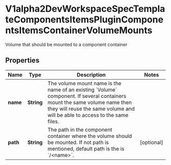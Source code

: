 

# V1alpha2DevWorkspaceSpecTemplateComponentsItemsPluginComponentsItemsContainerVolumeMounts

Volume that should be mounted to a component container
## Properties

Name | Type | Description | Notes
------------ | ------------- | ------------- | -------------
**name** | **String** | The volume mount name is the name of an existing &#x60;Volume&#x60; component. If several containers mount the same volume name then they will reuse the same volume and will be able to access to the same files. | 
**path** | **String** | The path in the component container where the volume should be mounted. If not path is mentioned, default path is the is &#x60;/&lt;name&gt;&#x60;. |  [optional]



